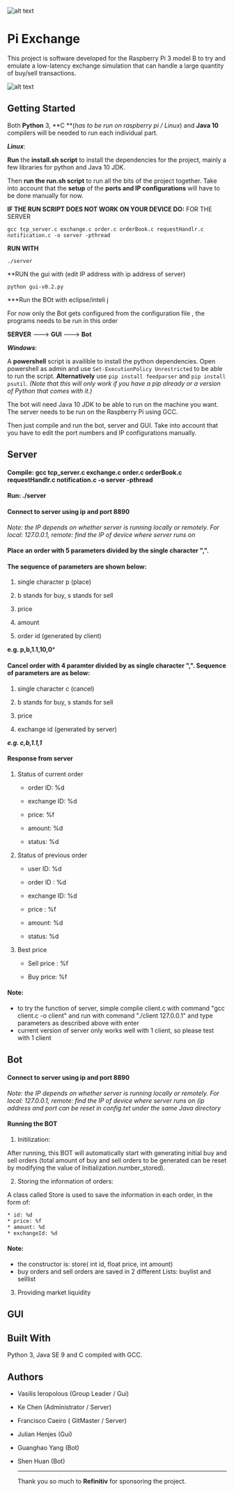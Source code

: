 ![alt text](https://i.imgur.com/k2kruGl.png "Logo Title Text 1")

# Pi Exchange 

This project is software developed for the Raspberry Pi 3 model B to try and emulate a low-latency exchange simulation that can handle a large quantity of buy/sell transactions. 

![alt text](https://i.imgur.com/6HUZLYM.png "Program Screenshot 1")

Getting Started
------
Both **Python** 3, **C **(*has to be run on raspberry pi / Linux*) and **Java 10** compilers will be needed to run each individual part.

***Linux***: 

**Run** the **install.sh script** to install the dependencies for the project, mainly a few libraries for python and Java 10 JDK. 

Then **run the run.sh script** to run all the bits of the project together. Take into account that the **setup** of the **ports and IP configurations** will have to be done manually for now. 

**IF THE RUN SCRIPT DOES NOT WORK ON YOUR DEVICE DO:**
FOR THE SERVER
```
gcc tcp_server.c exchange.c order.c orderBook.c requestHandlr.c notification.c -o server -pthread
```
**RUN WITH**

```
./server
```

**RUN the gui with (edit IP address with ip address of server) 

```
python gui-v0.2.py
```
***Run the BOt with eclipse/inteli j


For now only the Bot gets configured from the configuration file , the programs needs to be run in this order

**SERVER** ---> **GUI** ---> **Bot** 

***Windows***: 

A **powershell** script is availible to install the python dependencies. Open powershell as admin and use `Set-ExecutionPolicy Unrestricted` to be able to run the script. **Alternatively** use `pip install feedparser` and `pip install psutil`. *(Note that this will only work if you have a pip already or a version of Python that comes with it.)*

The bot will need Java 10 JDK to be able to run on the machine you want. The server needs to be run on the Raspberry Pi using GCC.

Then just compile and run the bot, server and GUI. Take into account that you have to edit the port numbers and IP configurations manually.

Server
------
#### 	Compile: gcc tcp_server.c exchange.c order.c orderBook.c requestHandlr.c notification.c -o server -pthread
#### 	Run: ./server
#### 	Connect to server using ip and port 8890
*Note: the IP depends on whether server is running locally or remotely. For local: 127.0.0.1, remote: find the IP of device where server runs on*
	

#### 	Place an order with 5 parameters divided by the single character ",". 

#### 	The sequence of parameters are shown below:

1. single character p (place)

2. b stands for buy, s stands for sell

3. price

4. amount

5. order id (generated by client)

  

  **e.g. p,b,1.1,10,0***

#### 	Cancel order with 4 paramter divided by as single character ",". Sequence of parameters are as below:
1. single character c (cancel)

2. b stands for buy, s stands for sell

3. price

4. exchange id (generated by server)

  

  ***e.g. c,b,1.1,1***

#### 	Response from server

1. Status of current order

	* order ID: %d
  
	* exchange ID: %d
  
	* price: %f
  
	* amount: %d
  
	* status: %d

2. Status of previous order

	* user ID: %d

	* order ID : %d 

	* exchange ID: %d

	* price : %f 

	* amount: %d 

	* status: %d 

3. Best price

	* Sell price : %f

	* Buy price: %f

   
#### 	Note:
-  to try the function of server, simple complie client.c with command "gcc client.c -o client" and run with command "./client 127.0.0.1" and type parameters as described above with enter
-  current version of server only works well with 1 client, so please test with 1 client



## Bot
#### 	Connect to server using ip and port 8890
*Note: the IP depends on whether server is running locally or remotely. For local: 127.0.0.1, remote: find the IP of device where server runs on (ip address and port can be reset in config.txt under the same Java directory*

#### 	Running the BOT

1. Initilization:

After running, this BOT will automatically start with generating initial buy and sell orders (total amount of buy and sell orders to be generated can be reset by modifying the value of Initialization.number_stored).

2. Storing the information of orders:

A class called Store is used to save the information in each order, in the form of:

	* id: %d
	* price: %f
	* amount: %d
	* exchangeId: %d
	
#### 	Note:	
- the constructor is: store( int id,  float price,  int amount)
- buy orders and sell orders are saved in 2 different Lists: buylist and selllist

3. Providing market liquidity


## GUI



## Built With 

Python 3, Java SE 9 and C compiled with GCC. 



## Authors

- Vasilis Ieropolous (Group Leader / Gui)

- Ke Chen (Administrator / Server)

- Francisco Caeiro ( GitMaster / Server)

- Julian Henjes (Gui)

- Guanghao Yang (Bot)

- Shen Huan (Bot) 

  -----

  Thank you so much to **Refinitiv** for sponsoring the project.
